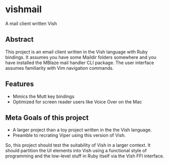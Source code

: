 # vishmail
A mail client written Vish


## Abstract

This project is an email client written in  the Vish language  with Ruby
bindings.  It assumes you have some Maildir folders somewhere and you
have installed the MBlaze mail handler CLI package. The user interface
assumes familiarity with Vim navigation commands.

## Features

-  Mimics the Mutt key bindings
- Optimized for screen reader users like Voice Over on the Mac


## Meta Goals of this project

- A larger project than a toy project written in the the Vish language.
- Preamble to recrating Viper using this version of Vish.


So, this project should test the suitability of Vish in a larger context.
It should partition the UI elements into Vish using a functional style
of programming and the low-level stuff in Ruby itself via the Vish FFI
interface.




